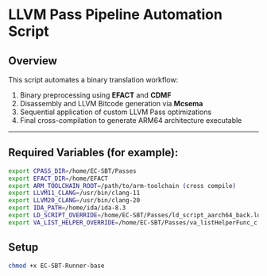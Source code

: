 # LLVM Pass Pipeline Automation Script

## Overview
This script automates a binary translation workflow:
1. Binary preprocessing using **EFACT** and **CDMF**
2. Disassembly and LLVM Bitcode generation via **Mcsema**
3. Sequential application of custom LLVM Pass optimizations
4. Final cross-compilation to generate ARM64 architecture executable

---

## Required Variables (for example):
  ```bash
  export CPASS_DIR=/home/EC-SBT/Passes
  export EFACT_DIR=/home/EFACT
  export ARM_TOOLCHAIN_ROOT=/path/to/arm-toolchain (cross compile)
  export LLVM11_CLANG=/usr/bin/clang-11
  export LLVM20_CLANG=/usr/bin/clang-20
  export IDA_PATH=/home/ida/ida-8.3
  export LD_SCRIPT_OVERRIDE=/home/EC-SBT/Passes/ld_script_aarch64_back.ld
  export VA_LIST_HELPER_OVERRIDE=/home/EC-SBT/Passes/va_listHelperFunc_c.so
  ```
## Setup
  ```bash
  chmod +x EC-SBT-Runner-base
  ```
